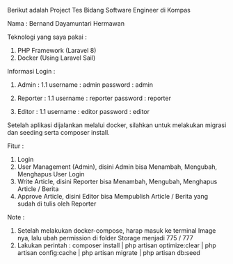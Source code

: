 Berikut adalah Project Tes Bidang Software Engineer di Kompas

Nama : Bernand Dayamuntari Hermawan

Teknologi yang saya pakai :

1. PHP Framework (Laravel 8)
2. Docker (Using Laravel Sail)

Informasi Login :

1. Admin :
    1.1 username    : admin
        password    : admin
        
2. Reporter :
    1.1 username    : reporter
        password    : reporter

3. Editor :
    1.1 username    : editor
        password    : editor
        
Setelah aplikasi dijalankan melalui docker, silahkan untuk melakukan migrasi dan seeding serta composer install.

Fitur :

1. Login
2. User Management (Admin), disini Admin bisa Menambah, Mengubah, Menghapus User Login
3. Write Article, disini Reporter bisa Menambah, Mengubah, Menghapus Article / Berita
4. Approve Article, disini Editor bisa Mempublish Article / Berita yang sudah di tulis oleh Reporter

Note :

1. Setelah melakukan docker-compose, harap masuk ke terminal Image nya, lalu ubah permission di folder Storage menjadi 775 / 777
2. Lakukan perintah : composer install | php artisan optimize:clear | php artisan config:cache | php artisan migrate | php artisan db:seed
